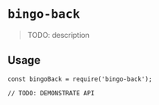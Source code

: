 # `bingo-back`

> TODO: description

## Usage

```
const bingoBack = require('bingo-back');

// TODO: DEMONSTRATE API
```
